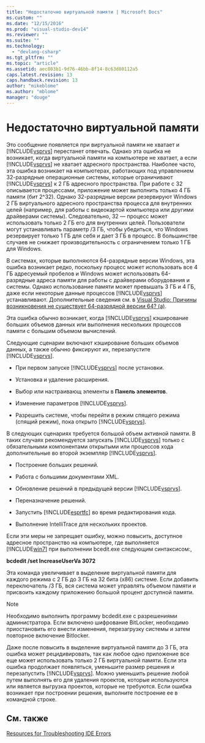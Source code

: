 ```yaml
---
title: "Недостаточно виртуальной памяти | Microsoft Docs"
ms.custom: ""
ms.date: "12/15/2016"
ms.prod: "visual-studio-dev14"
ms.reviewer: ""
ms.suite: ""
ms.technology: 
  - "devlang-csharp"
ms.tgt_pltfrm: ""
ms.topic: "article"
ms.assetid: aec803b1-9d76-46bb-8f14-8c63d80112a5
caps.latest.revision: 13
caps.handback.revision: 13
author: "mikeblome"
ms.author: "mblome"
manager: "douge"
---
```

# Недостаточно виртуальной памяти
Это сообщение появляется при виртуальной памяти не хватает и [!INCLUDE[vsprvs](../assembler/masm/includes/vsprvs_md.md)] перестанет отвечать.  Однако эта ошибка не возникает, когда виртуальной памяти на компьютере не хватает, а если [!INCLUDE[vsprvs](../assembler/masm/includes/vsprvs_md.md)] не хватает адресного пространства.  Наиболее часто, эта ошибка возникает на компьютерах, работающих под управлением 32\-разрядные операционные системы, которые ограничивают [!INCLUDE[vsprvs](../assembler/masm/includes/vsprvs_md.md)] к 2 ГБ адресного пространства.  При работе с 32 описывается процессами, приложение может выполнить только 4 ГБ памяти \(бит 2^32\).  Однако 32\-разрядные версии резервируют Windows 2 ГБ виртуального адресного пространства процесса для внутренних целей \(например, для работы с видеокартой компьютера или другими драйверами системы\).  Следовательно, 32 — процесс может использовать только 2 ГБ его для внутренних целей.  Пользователи могут устанавливать параметр \/3 ГБ, чтобы убедиться, что Windows резервирует только 1 ГБ для себя и дает 3 ГБ в процесс.  В большинстве случаев не снижает производительность с ограничением только 1 ГБ для Windows.  
  
 В системах, которые выполняются 64\-разрядные версии Windows, эта ошибка возникает редко, поскольку процесс может использовать все 4 ГБ адресуемый пробелов и Windows может использовать 64\-разрядные адреса памяти для работы с драйверами оборудования и системы.  Однако использование памяти может превышать 3 ГБ и 4 ГБ, даже если некоторые данные процессов [!INCLUDE[vsprvs](../assembler/masm/includes/vsprvs_md.md)] устанавливают.  Дополнительные сведения см. в [Visual Studio: Причины возникновения не существует 64\-разрядной версии 64? \(а\)](http://go.microsoft.com/fwlink/?LinkId=246307).  
  
 Эта ошибка обычно возникает, когда [!INCLUDE[vsprvs](../assembler/masm/includes/vsprvs_md.md)] кэширование больших объемов данных или выполнения нескольких процессов памяти с большим объемом вычислений.  
  
 Следующие сценарии включают кэширование больших объемов данных, а также обычно фиксируют их, перезапустите [!INCLUDE[vsprvs](../assembler/masm/includes/vsprvs_md.md)].  
  
-   При первом запуске [!INCLUDE[vsprvs](../assembler/masm/includes/vsprvs_md.md)] после установки.  
  
-   Установка и удаление расширения.  
  
-   Выбор или настраивающ элементы в **Панель элементов**.  
  
-   Изменение параметров [!INCLUDE[vsprvs](../assembler/masm/includes/vsprvs_md.md)].  
  
-   Разрешить системе, чтобы перейти в режим спящего режима \(спящий режим\), пока открыто [!INCLUDE[vsprvs](../assembler/masm/includes/vsprvs_md.md)].  
  
 В следующих сценариях требуется большой объем активной памяти.  В таких случаях рекомендуется запускать [!INCLUDE[vsprvs](../assembler/masm/includes/vsprvs_md.md)] только с обязательными компонентами открытыми или процессов хода дополнительные во второй экземпляр [!INCLUDE[vsprvs](../assembler/masm/includes/vsprvs_md.md)].  
  
-   Построение больших решений.  
  
-   Работа с большими документами XML.  
  
-   Обновление решений в предыдущей версии [!INCLUDE[vsprvs](../assembler/masm/includes/vsprvs_md.md)].  
  
-   Переназначение решений.  
  
-   Запустить [!INCLUDE[esprtfc](../misc/includes/esprtfc_md.md)] во время редактирования кода.  
  
-   Выполнение IntelliTrace для нескольких проектов.  
  
 Если эти меры не запрещает ошибку, можно повысить, доступное адресное пространство на компьютере, где выполняется [!INCLUDE[win7](../build/includes/win7_md.md)] при выполнении bcedit.exe следующим синтаксисом:,  
  
 **bcdedit \/set IncreaseUserVa 3072**  
  
 Эта команда увеличивает в выделение виртуальной памяти для каждого режима с 2 ГБ до 3 ГБ на 32 бита \(x86\) системе.  Если добавить переключатель \/3 ГБ, вся система может управлять объемом памяти и присвоить каждому приложению большой процент доступной памяти.  
  
> [!NOTE]
>  Необходимо выполнить программу bcdedit.exe с разрешениями администратора.  Если включено шифрование BitLocker, необходимо приостановить его внести изменения, перезагрузку системы и затем повторное включение Bitlocker.  
  
 Даже после повысить в выделение виртуальной памяти до 3 ГБ, эта ошибка может рецидивировать, так как любое одно приложение все еще может использовать только 2 ГБ виртуальной памяти.  Если эта ошибка продолжает появляться, уменьшите размер решения и перезапустить [!INCLUDE[vsprvs](../assembler/masm/includes/vsprvs_md.md)].  Можно уменьшить решение любой путем выполнять его для удаления проектов, которые используются или является выгрузка проектов, которые не требуются.  Если ошибка возникает при построении решения, выполните построение ее в командной строке.  
  
## См. также  
 [Resources for Troubleshooting IDE Errors](../Topic/Resources%20for%20Troubleshooting%20Integrated%20Development%20Environment%20Errors.md)